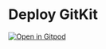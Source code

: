 # Deploy GitKit

[![Open in Gitpod](https://gitpod.io/button/open-in-gitpod.svg)](https://gitpod.io/?autostart=true&useLatest=true&editor=xterm#script_url=https%3A%2F%2Fgitlab.com%2Fhfossedu%2Fkits%2Fgitkit-deployer-gitpod%2F-%2Fraw%2Fmain%2Fdeploy.yaml%3Fref_type%3Dheads/https://gitlab.com/hfossedu/kits/kitscript-gitpod-runner)

